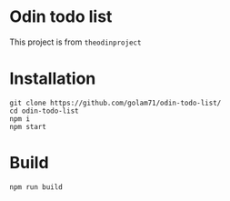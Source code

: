 # Odin todo list

This project is from `theodinproject`

# Installation 

```
git clone https://github.com/golam71/odin-todo-list/
cd odin-todo-list
npm i
npm start
```

# Build

```
npm run build
```
